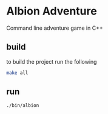 # Albion Adventure
Command line adventure game in C++



## build 

to build the project run the following 

```bash
make all
```

## run 

```bash
./bin/albion
```